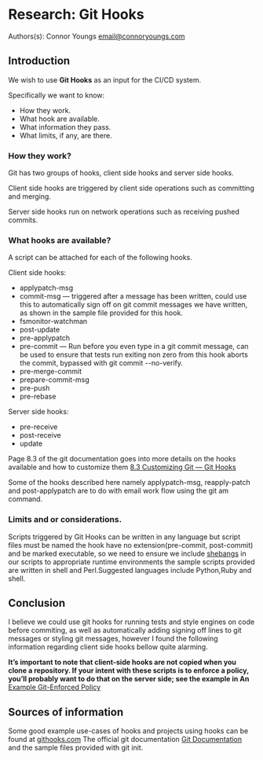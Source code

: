 # Research: Git Hooks
Authors(s):
  Connor Youngs
  <email@connoryoungs.com>

## Introduction

We wish to use **Git Hooks** as an input for the CI/CD system. 

Specifically we want to know:

* How they work.
* What hook are available.
* What information they pass.
* What limits, if any, are there.


### How they work?

Git has two groups of hooks, client side hooks and server side hooks.

Client side hooks are triggered by client side operations such as committing and merging.

Server side hooks run on network operations such as receiving pushed commits.

### What hooks are available? 

A script can be attached for each of the following hooks.

Client side hooks:
* applypatch-msg
* commit-msg — triggered after a message has been written, could use this to automatically sign off on git commit messages we have written, as shown in the sample file provided for this hook.
* fsmonitor-watchman
* post-update
* pre-applypatch
* pre-commit — Run before you even type in a git commit message, can be used to ensure that tests run exiting non zero from this hook aborts the commit, bypassed with git commit --no-verify.
* pre-merge-commit
* prepare-commit-msg 
* pre-push 
* pre-rebase

Server side hooks:
* pre-receive
* post-receive
* update

Page 8.3 of the git documentation goes into more details on the hooks available and how to customize them [8.3 Customizing Git — Git Hooks](https://git-scm.com/book/en/v2/Customizing-Git-Git-Hooks\))

Some of the hooks described here namely applypatch-msg, reapply-patch and post-applypatch are to do with email work flow using the git am command.
 

### Limits and or considerations.
 
Scripts triggered by Git Hooks can be written in any language but script files must be named the hook have no extension(pre-commit, post-commit) and be marked executable,
so we need to ensure we include [shebangs](https://en.wikipedia.org/wiki/Shebang_\(Unix\)) in our scripts to appropriate runtime environments the sample scripts provided are written in shell and Perl.Suggested languages include Python,Ruby and shell.



## Conclusion
I believe we could use git hooks for running tests and style engines on code before commiting, as well as automatically adding signing off lines to git messages or styling git messages, however I found the following information regarding client side hooks bellow quite alarming.

**It’s important to note that client-side hooks are not copied when you clone a repository. If your intent with these scripts is to enforce a policy, you’ll probably want to do that on the server side; see the example in An** [Example Git-Enforced Policy](https://git-scm.com/book/en/v2/Customizing-Git-An-Example-Git-Enforced-Policy#_an_example_git_enforced_policy)

## Sources of information
Some good example use-cases of hooks and projects using hooks can be found at [githooks.com](https://githooks.com)
The official git documentation [Git Documentation](https://git-scm.com/book/en/v2/Customizing-Git-Git-Hooks) and the sample files provided with git init.


